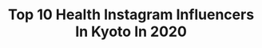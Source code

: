 ---
title: Top 10 Health Instagram Influencers In Kyoto In 2020
description: >-
  Find top health Instagram influencers in Kyoto in 2020. Most popular hashtags: #kyoto #lunch #healthy #japanese.
platform: Instagram
profiles:
  - username: "kazukovalentine"
    fullname: >-
      Kazuko Hayasaka
    location: "Japan"
    followers: 90495
    engagement: 146
    commentsToLikes: 0.009465
    id: ck5hrnkenv5zf0i11z1cm0wpg
    verified: false
    hashtags: "#magazine, #sinceregarden, #mothersday, #organic"
  - username: "yukonano"
    fullname: >-
      yuko  /runたまにDJとお山
    location: "Japan"
    followers: 12451
    engagement: 872
    commentsToLikes: 0.001973
    id: ck6tzekzf98r10j713bxzq7zd
    verified: false
    hashtags: "#propo, #romanholiday, #airmax90, #iphone11pro"
  - username: "twoplatesonespoon"
    fullname: >-
      Sydney Foodie | Jen
    location: "Japan"
    followers: 3733
    engagement: 1530
    commentsToLikes: 0.285889
    id: ck0ttrk9m40hn0i197nb4pw8w
    verified: false
    hashtags: "#dessertbae, #vscofood, #keepsafe, #instadrink"
  - username: "emix0120"
    fullname: >-
      えみ
    location: "Japan"
    followers: 82534
    engagement: 312
    commentsToLikes: 0.012854
    id: ck5cjowkcv6ol0i118eilgsle
    verified: false
    hashtags: "#cakestagram, #foodporn, #disneyeats, #disney"
  - username: "norie_fitness"
    fullname: >-
      𝐍𝐎𝐑𝐈𝐄
    location: "Japan"
    followers: 14175
    engagement: 571
    commentsToLikes: 0.030889
    id: ck0vwq2myv0wm0i19y7uytjpc
    verified: false
    hashtags: "#japanese, #model, #2019, #check8146"
  - username: "noddiction"
    fullname: >-
      HEALTHY LIFESTYLE | TRAVEL
    location: "Japan"
    followers: 48509
    engagement: 427
    commentsToLikes: 0.186579
    id: ck6tplmp8kkdb0j71x7ekx5jo
    verified: false
    hashtags: "#hyattregency, #greenwich, #bienmanger, #mocktail"
  - username: "yukico_twingram"
    fullname: >-
      𝓨𝒖𝒌𝒊𝒄𝒐 ♥︎
    location: "Japan"
    followers: 40880
    engagement: 156
    commentsToLikes: 0.007244
    id: ck0w6lg5c950l0i19ivtszcm3
    verified: false
    hashtags: "#whim, #blooms, #cinnamonrolls, #flowertalking"
  - username: "pakio999"
    fullname: >-
      近藤アリー（パキ男）
    location: "Japan"
    followers: 6946
    engagement: 718
    commentsToLikes: 0.031007
    id: ckap63hnhe8cz0i78hmj171rg
    verified: false
    hashtags: "#giovannirossi, #ginza, #life, #tcss"
  - username: "makototakemura_golf"
    fullname: >-
      竹村真琴 Makoto Takemura
    location: "Japan"
    followers: 26645
    engagement: 830
    commentsToLikes: 0.026608
    id: ck0vvwuzmr4mx0i19vd80v6nf
    verified: false
    hashtags: "#fashion, #cake, #swing, #diet"
  - username: "xobearhugs"
    fullname: >-
      🐼🌱🌸💕
    location: "Japan"
    followers: 78854
    engagement: 1493
    commentsToLikes: 0.045870
    id: ck5q69hddwix00i11rfuqbahr
    verified: false
    hashtags: ""
---